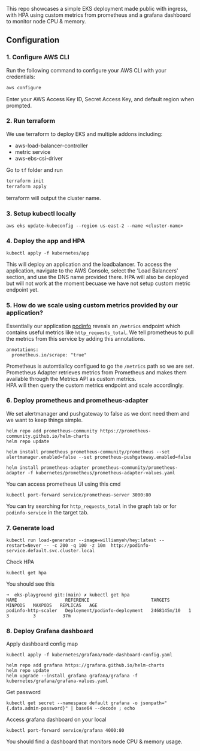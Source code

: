This repo showcases a simple EKS deployment made public with ingress, with HPA using custom metrics from prometheus and a grafana dashboard to monitor node CPU & memory.

## Configuration

### 1. Configure AWS CLI

Run the following command to configure your AWS CLI with your credentials:

```sh
aws configure
```

Enter your AWS Access Key ID, Secret Access Key, and default region when prompted.

### 2. Run terraform

We use terraform to deploy EKS and multiple addons including:
* aws-load-balancer-controller
* metric service
* aws-ebs-csi-driver

Go to `tf` folder and run

```sh
terraform init
terraform apply
```

terraform will output the cluster name.

### 3. Setup kubectl locally 

```
aws eks update-kubeconfig --region us-east-2 --name <cluster-name>
```

### 4. Deploy the app and HPA

```
kubectl apply -f kubernetes/app
```

This will deploy an application and the loadbalancer.
To access the application, navigate to the AWS Console, select the 'Load Balancers' section, and use the DNS name provided there.
HPA will also be deployed but will not work at the moment becuase we have not setup custom metric endpoint yet.

### 5. How do we scale using custom metrics provided by our application?

Essentially our application [podinfo](https://github.com/stefanprodan/podinfo) reveals an `/metrics` endpoint which contains useful metrics like `http_requests_total`.
We tell prometheus to pull the metrics from this service by adding this annotations.
```
annotations:
  prometheus.io/scrape: "true"
```
Prometheus is automtiallcy configued to go the `/metrics` path so we are set.  
Prometheus Adapter retrieves metrics from Prometheus and makes them available through the Metrics API as custom metrics.  
HPA will then query the custom metrics endpoint and scale accordingly.  

### 6. Deploy prometheus and prometheus-adapter

We set alertmanager and pushgateway to false as we dont need them and we want to keep things simple.

```
helm repo add prometheus-community https://prometheus-community.github.io/helm-charts
helm repo update

helm install prometheus prometheus-community/prometheus --set alertmanager.enabled=false --set prometheus-pushgateway.enabled=false

helm install prometheus-adapter prometheus-community/prometheus-adapter -f kubernetes/prometheus/prometheus-adapter-values.yaml
```

You can access prometheus UI using this cmd
```
kubectl port-forward service/prometheus-server 3000:80
```
You can try searching for `http_requests_total` in the graph tab or for `podinfo-service` in the target tab.


### 7. Generate load

```
kubectl run load-generator --image=williamyeh/hey:latest --restart=Never -- -c 200 -q 100 -z 10m  http://podinfo-service.default.svc.cluster.local
```

Check HPA

```
kubectl get hpa
```

You should see this
```
➜  eks-playground git:(main) ✗ kubectl get hpa
NAME                  REFERENCE                       TARGETS       MINPODS   MAXPODS   REPLICAS   AGE
podinfo-http-scaler   Deployment/podinfo-deployment   2468145m/10   1         3         3          37m
```

### 8. Deploy Grafana dashboard

Apply dashboard config map
```
kubectl apply -f kubernetes/grafana/node-dashboard-config.yaml
```

```
helm repo add grafana https://grafana.github.io/helm-charts
helm repo update
helm upgrade --install grafana grafana/grafana -f kubernetes/grafana/grafana-values.yaml
```

Get password

```
kubectl get secret --namespace default grafana -o jsonpath="{.data.admin-password}" | base64 --decode ; echo
```

Access grafana dashboard on your local 
```
kubectl port-forward service/grafana 4000:80
```

You should find a dashboard that monitors node CPU & memory usage.